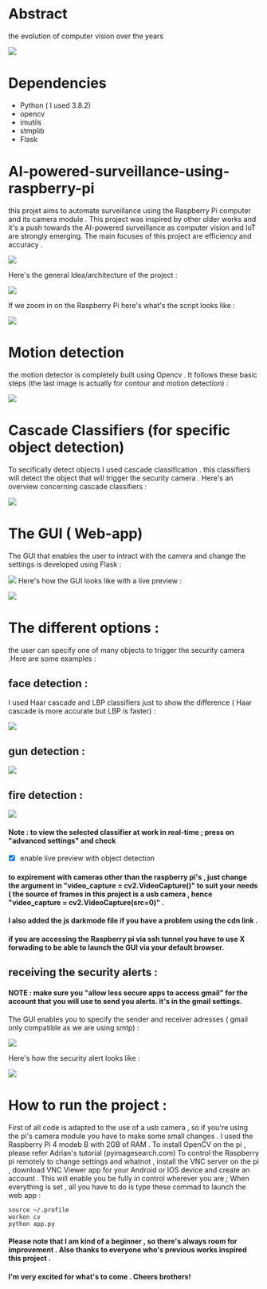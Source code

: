 # Abstract 
the evolution of computer vision over the years

![](Images/abst.PNG)

# Dependencies
- Python ( I used 3.8.2)
- opencv
- imutils
- stmplib 
- Flask

# AI-powered-surveillance-using-raspberry-pi
this projet aims to automate surveillance  using the Raspberry Pi computer and its camera module . This project was inspired by other older works and it's a push towards the AI-powered surveillance as computer vision and IoT are strongly emerging.
The main focuses of this project are efficiency and  accuracy .


![](Images/raspbng.jpg)

Here's the general Idea/architecture of the project :

![](Images/archofsys.PNG)

If we zoom in on the Raspberry Pi here's what's the script looks like :


![](Images/soft.PNG)

# Motion detection 
the motion detector is completely built using Opencv . It follows these basic steps (the last image is actually for contour and motion detection) :


![](Images/motiondet.PNG)

# Cascade Classifiers (for specific object detection)

To secifically detect objects I used cascade classification .
this classifiers will detect the object that will trigger the security camera .
Here's an overview concerning cascade classifiers : 

![](Images/motiondetect.PNG)

# The GUI ( Web-app)

The GUI that enables the user to intract with the camera and change the settings is developed using Flask :

![](Images/GUII.PNG)
Here's how the GUI looks like with a live preview :

![](Images/mee.png)

# The different options :

the user can specify one of many objects to trigger the security camera .Here are some examples : 
## face detection :
I used Haar cascade and LBP classifiers just to show the difference ( Haar cascade is more accurate but LBP is faster) : 


![](Images/facedetec.png)

## gun detection : 


![](Images/gun.png)

## fire detection : 


![](Images/fire.png)

#### Note : to view the selected classifier at work in real-time ; press on "advanced settings" and check 
- [x] enable live preview with object detection
#### to expirement with cameras other than the raspberry pi's , just change the argument in "video_capture = cv2.VideoCapture()" to suit your needs ( the source of frames in this project is a usb camera , hence "video_capture = cv2.VideoCapture(src=0)" .
#### I also added the js darkmode file if you have a problem using the cdn link .
#### if you are accessing the Raspberry pi via ssh tunnel you have to use X forwading to be able to launch the GUI via your default browser.

## receiving the security alerts :

#### NOTE : make sure you "allow less secure apps to access gmail" for the account that you will use to send you alerts. it's in the gmail settings.

The GUI enables you to specify the sender and receiver adresses ( gmail only compatible as we are using smtp) : 

![](Images/mail.png)

Here's how the security alert looks like :

![](Images/mailing.PNG)

# How to run the project :

First of all code is adapted to the use of a usb camera , so if you're using the pi's camera module you have to make some small changes . 
I used the Raspberry Pi 4 modeb B with 2GB of RAM .
To install OpenCV on the pi , please refer Adrian's tutorial (pyimagesearch.com)
To control the Raspberry pi remotely to change settings and whatnot , install the VNC server on the pi , download VNC Viewer app for your Android or IOS device and create an account . This will enable you be fully in control wherever you are ; 
When everything is set , all you have to do is type these commad to launch the web app : 
```
source ~/.profile
workon cv
python app.py
```

#### Please note that I am kind of a beginner , so there's always room for improvement . Also thanks to everyone who's previous works inspired this project .
#### I'm very excited for what's to come . Cheers brothers!


